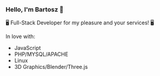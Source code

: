 ### Hello, I'm Bartosz 👋

🖥️ Full-Stack Developer for my pleasure and your services! 🖥️

In love with:

- JavaScript
- PHP/MYSQL/APACHE
- Linux
- 3D Graphics/Blender/Three.js
